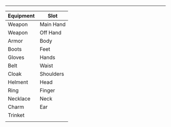 
----

| Equipment | Slot      |
| --------- | --------- |
| Weapon    | Main Hand |
| Weapon    | Off Hand  |
| Armor     | Body      |
| Boots     | Feet      |
| Gloves    | Hands     |
| Belt      | Waist     |
| Cloak     | Shoulders |
| Helment   | Head      |
| Ring      | Finger    |
| Necklace  | Neck      |
| Charm     | Ear       |
| Trinket   |           |
|           |           |
